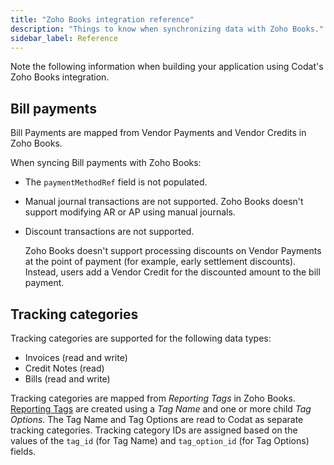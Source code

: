 ```yaml
---
title: "Zoho Books integration reference"
description: "Things to know when synchronizing data with Zoho Books."
sidebar_label: Reference
---
```


Note the following information when building your application using Codat's Zoho Books integration.

## Bill payments

Bill Payments are mapped from Vendor Payments and Vendor Credits in Zoho Books.

When syncing Bill payments with Zoho Books:

- The `paymentMethodRef` field is not populated.
- Manual journal transactions are not supported. Zoho Books doesn't support modifying AR or AP using manual journals.
- Discount transactions are not supported.

  Zoho Books doesn't support processing discounts on Vendor Payments at the point of payment (for example, early settlement discounts). Instead, users add a Vendor Credit for the discounted amount to the bill payment.

## Tracking categories

Tracking categories are supported for the following data types:

- Invoices (read and write)
- Credit Notes (read)
- Bills (read and write)

Tracking categories are mapped from _Reporting Tags_ in Zoho Books. [Reporting Tags](https://www.zoho.com/uk/books/help/settings/reporting-tags.html) are created using a _Tag Name_ and one or more child _Tag Options_. The Tag Name and Tag Options are read to Codat as separate tracking categories. Tracking category IDs are assigned based on the values of the `tag_id` (for Tag Name) and `tag_option_id` (for Tag Options) fields.
